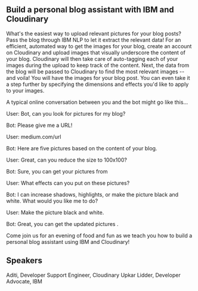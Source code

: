 ## Build a personal blog assistant with IBM and Cloudinary
What's the easiest way to upload relevant pictures for your blog posts?
Pass the blog through IBM NLP to let it extract the relevant data! For an efficient, automated way to get the images for your blog, create an account on Cloudinary and upload images that visually underscore the content of your blog. Cloudinary will then take care of auto-tagging each of your images during the upload to keep track of the content.
Next, the data from the blog will be passed to Cloudinary to find the most relevant images -- and voila! You will have the images for your blog post. You can even take it a step further by specifying the dimensions and effects you'd like to apply to your images.

A typical online conversation between you and the bot might go like this...

User: Bot, can you look for pictures for my blog?

Bot: Please give me a URL!

User: medium.com/url

Bot: Here are five pictures based on the content of your blog.

User: Great, can you reduce the size to 100x100?

Bot: Sure, you can get your pictures from

User: What effects can you put on these pictures?

Bot: I can increase shadows, highlights, or make the picture black and white. What would you like me to do?

User: Make the picture black and white.

Bot: Great, you can get the updated pictures .

Come join us for an evening of food and fun as we teach you how to build a personal blog assistant using IBM and Cloudinary!

## Speakers
Aditi, Developer Support Engineer, Cloudinary
Upkar Lidder, Developer Advocate, IBM